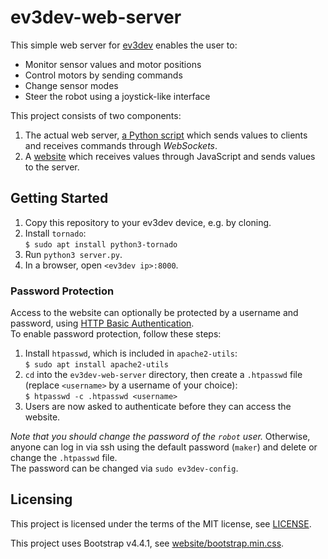 ev3dev-web-server
=================

This simple web server for [ev3dev](https://github.com/ev3dev/ev3dev) enables the user to:

* Monitor sensor values and motor positions
* Control motors by sending commands
* Change sensor modes
* Steer the robot using a joystick-like interface

This project consists of two components:

1. The actual web server, [a Python script](server.py) which sends values to clients and receives commands through *WebSockets*.
2. A [website](website/) which receives values through JavaScript and sends values to the server.


Getting Started
---------------

1. Copy this repository to your ev3dev device, e.g. by cloning.
2. Install `tornado`:<br>
   `$ sudo apt install python3-tornado`
3. Run `python3 server.py`.
4. In a browser, open `<ev3dev ip>:8000`.

### Password Protection
Access to the website can optionally be protected by a username and password, using [HTTP Basic Authentication](https://developer.mozilla.org/en-US/docs/Web/HTTP/Authentication).<br>
To enable password protection, follow these steps:

 1. Install `htpasswd`, which is included in `apache2-utils`:<br>
    `$ sudo apt install apache2-utils`
 2. `cd` into the `ev3dev-web-server` directory, then create a `.htpasswd` file (replace `<username>` by a username of your choice):<br>
    `$ htpasswd -c .htpasswd <username>`
 3. Users are now asked to authenticate before they can access the website.

*Note that you should change the password of the `robot` user.* Otherwise, anyone can log in via ssh using the default password (`maker`) and delete or change the `.htpasswd` file.<br>
The password can be changed via `sudo ev3dev-config`.

Licensing
-------

This project is licensed under the terms of the MIT license, see [LICENSE](LICENSE).

This project uses Bootstrap v4.4.1, see [website/bootstrap.min.css](website/bootstrap.min.css).
